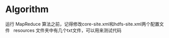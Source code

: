 # Algorithm
运行 MapReduce 算法之前，记得修改core-site.xml和hdfs-site.xml两个配置文件
 
resources 文件夹中有几个txt文件，可以用来测试代码
